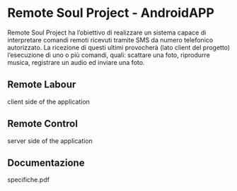 # Remote Soul Project - AndroidAPP
 Remote Soul Project ha l’obiettivo di realizzare un sistema capace di interpretare comandi remoti 
 ricevuti tramite SMS da numero telefonico autorizzato. La ricezione di questi ultimi provocherà 
 (lato client del progetto) l’esecuzione di uno o più comandi, quali: scattare una foto, riprodurre musica, registrare un audio ed inviare una foto. 

## Remote Labour
client side of the application

## Remote Control
server side of the application

## Documentazione
specifiche.pdf
